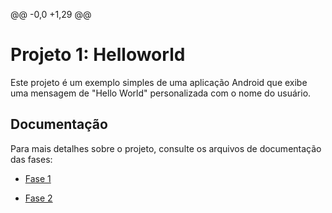 @@ -0,0 +1,29 @@
# Projeto 1: Helloworld






Este projeto é um exemplo simples de uma aplicação Android que exibe uma mensagem de "Hello World" personalizada com o nome do usuário.





## Documentação





Para mais detalhes sobre o projeto, consulte os arquivos de documentação das fases:





- [Fase 1](README_FASE1.md)


- [Fase 2](README_FASE2.md)
